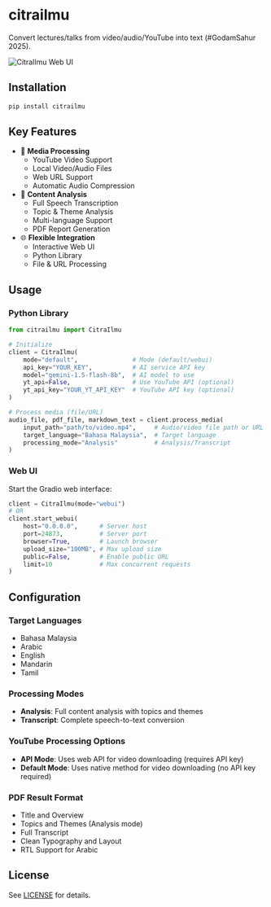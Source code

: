 # citrailmu

Convert lectures/talks from video/audio/YouTube into text (#GodamSahur 2025).

![CitraIlmu Web UI](assets/thumb.webp)

## Installation

```bash
pip install citrailmu
```

## Key Features

- 🎥 **Media Processing**
  - YouTube Video Support
  - Local Video/Audio Files
  - Web URL Support
  - Automatic Audio Compression
- 🔄 **Content Analysis**
  - Full Speech Transcription
  - Topic & Theme Analysis
  - Multi-language Support
  - PDF Report Generation
- 🌐 **Flexible Integration**
  - Interactive Web UI
  - Python Library
  - File & URL Processing

## Usage

### Python Library

```python
from citrailmu import CitraIlmu

# Initialize
client = CitraIlmu(
    mode="default",               # Mode (default/webui)
    api_key="YOUR_KEY",           # AI service API key
    model="gemini-1.5-flash-8b",  # AI model to use
    yt_api=False,                 # Use YouTube API (optional)
    yt_api_key="YOUR_YT_API_KEY"  # YouTube API key (optional)
)

# Process media (file/URL)
audio_file, pdf_file, markdown_text = client.process_media(
    input_path="path/to/video.mp4",     # Audio/video file path or URL
    target_language="Bahasa Malaysia",  # Target language
    processing_mode="Analysis"          # Analysis/Transcript
)
```

### Web UI

Start the Gradio web interface:

```python
client = CitraIlmu(mode="webui")
# OR
client.start_webui(
    host="0.0.0.0",      # Server host
    port=24873,          # Server port
    browser=True,        # Launch browser
    upload_size="100MB", # Max upload size
    public=False,        # Enable public URL
    limit=10             # Max concurrent requests
)
```

## Configuration

### Target Languages
- Bahasa Malaysia
- Arabic
- English
- Mandarin
- Tamil

### Processing Modes
- **Analysis**: Full content analysis with topics and themes
- **Transcript**: Complete speech-to-text conversion

### YouTube Processing Options
- **API Mode**: Uses web API for video downloading (requires API key)
- **Default Mode**: Uses native method for video downloading (no API key required)

### PDF Result Format
- Title and Overview
- Topics and Themes (Analysis mode)
- Full Transcript
- Clean Typography and Layout
- RTL Support for Arabic

## License

See [LICENSE](LICENSE) for details.
